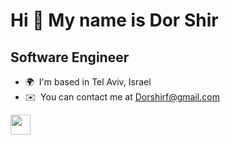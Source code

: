 Hi 👋 My name is Dor Shir
=========================

Software Engineer
-----------------

*   🌍  I'm based in Tel Aviv, Israel
*   ✉️  You can contact me at [Dorshirf@gmail.com](mailto:Dorshirf@gmail.com)


<p align="left">
<a href="https://www.linkedin.com/in/dorshir" target="_blank" rel="noreferrer">
<picture>
<source media="(prefers-color-scheme: dark)" srcset="https://raw.githubusercontent.com/danielcranney/readme-generator/main/public/icons/socials/linkedin-dark.svg" />
<source media="(prefers-color-scheme: light)" srcset="https://raw.githubusercontent.com/danielcranney/readme-generator/main/public/icons/socials/linkedin.svg" />
<img src="https://raw.githubusercontent.com/danielcranney/readme-generator/main/public/icons/socials/linkedin.svg" width="32" height="32" />
</picture>
</a></p>
